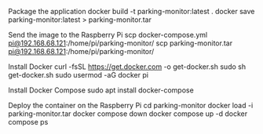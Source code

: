 Package the application
docker build -t parking-monitor:latest .
docker save parking-monitor:latest > parking-monitor.tar

Send the image to the Raspberry Pi
scp docker-compose.yml pi@192.168.68.121:/home/pi/parking-monitor/
scp parking-monitor.tar pi@192.168.68.121:/home/pi/parking-monitor/

Install Docker
curl -fsSL https://get.docker.com -o get-docker.sh
sudo sh get-docker.sh
sudo usermod -aG docker pi

Install Docker Compose
sudo apt install docker-compose


Deploy the container on the Raspberry Pi
cd parking-monitor
docker load -i parking-monitor.tar
docker compose down
docker compose up -d
docker compose ps



